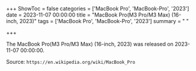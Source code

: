 +++
ShowToc = false
categories = ['MacBook Pro', 'MacBook-Pro', '2023']
date = 2023-11-07 00:00:00
title = "MacBook Pro(M3 Pro/M3 Max) (16-inch, 2023)"
tags = ['MacBook Pro', 'MacBook-Pro', '2023']
summary = " "

+++

The MacBook Pro(M3 Pro/M3 Max) (16-inch, 2023) was released on 2023-11-07 00:00:00.

Source: `https://en.wikipedia.org/wiki/MacBook_Pro`


